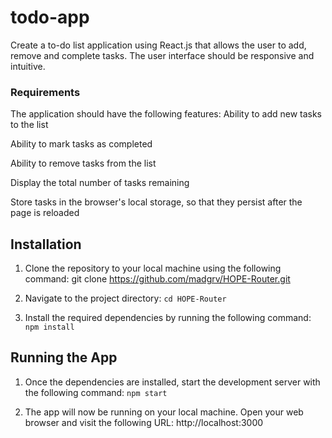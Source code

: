 # todo-app
 Create a to-do list application using React.js that allows the user to add, remove and complete tasks. The user interface should be responsive and intuitive.

### Requirements
The application should have the following features:
Ability to add new tasks to the list

Ability to mark tasks as completed

Ability to remove tasks from the list

Display the total number of tasks remaining

Store tasks in the browser's local storage, so that they persist after the page is reloaded


 ## Installation
1. Clone the repository to your local machine using the following command:
  git clone https://github.com/madgrv/HOPE-Router.git

2. Navigate to the project directory:
   `cd HOPE-Router`

3. Install the required dependencies by running the following command:
   `npm install`



## Running the App
1. Once the dependencies are installed, start the development server with the following command:
   `npm start`

2. The app will now be running on your local machine. Open your web browser and visit the following URL:
   http://localhost:3000

